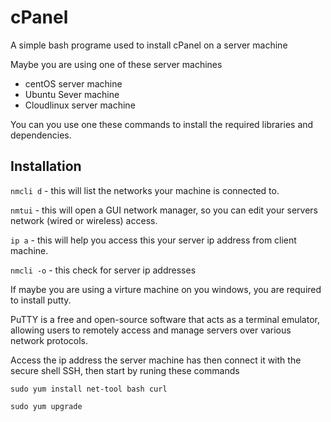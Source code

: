 # cPanel
A simple bash programe used to install cPanel on a server machine

Maybe you are using one of these server machines
- centOS server machine
- Ubuntu Sever machine
- Cloudlinux server machine

You can you use one these commands to install the required libraries and dependencies.
## Installation
```nmcli d``` - this will list the networks your machine is connected to.

```nmtui``` - this will open a GUI network manager, so you can edit your servers network (wired or wireless) access.

```ip a``` - this will help you access this your server ip address from client machine.

```nmcli -o``` - this check for server ip addresses

If maybe you are using a virture machine on you windows, you are required to install putty.

PuTTY is a free and open-source software that acts as a terminal emulator, allowing users to remotely access and manage servers over various network protocols.

Access the ip address the server machine has then connect it with the secure shell SSH, then start by runing these commands

```sudo yum install net-tool bash curl```

```sudo yum upgrade```

